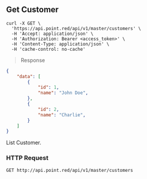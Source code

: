 ## Get Customer

```shell
curl -X GET \
  'https://api.point.red/api/v1/master/customers' \
  -H 'Accept: application/json' \
  -H 'Authorization: Bearer <access_token>' \
  -H 'Content-Type: application/json' \
  -H 'cache-control: no-cache'
```

> Response

```json
{
    "data": [
        {
            "id": 1,
            "name": "John Doe",
        },
        {
            "id": 2,
            "name": "Charlie",
        }
    ]
}
```

List Customer.

### HTTP Request

`GET http://api.point.red/api/v1/master/customers`
